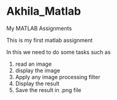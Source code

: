 # Akhila_Matlab
My MATLAB Assignments

This is my first matlab assignment

In this we need to do some tasks such as
1. read an image
2. display the image
3. Apply any image processing filter
4. Display the result
5. Save the result in .png file
